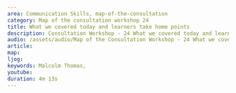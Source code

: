 ```yaml
---
area: Communication Skills, map-of-the-consultation
category: Map of the consultation workshop 24
title: What we covered today and learners take home points
description: Consultation Workshop - 24 What we covered today and learners take home points
audio: /assets/audio/Map of the Consultation Workshop - 24 What we covered today and learners take home points - MQ.mp3
article: 
map:
ljog:  
keywords: Malcolm Thomas,
youtube: 
duration: 4m 13s
--- 
```

